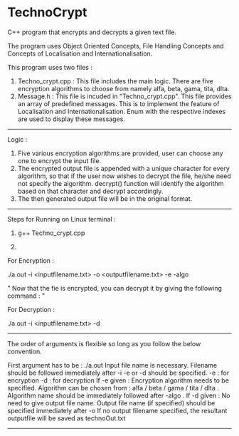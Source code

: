 # TechnoCrypt
C++ program that encrypts and decrypts a given text file.

The program uses Object Oriented Concepts, File Handling Concepts and Concepts of Localisation and Internationalisation.

This program uses two files :

1) Techno_crypt.cpp : This file includes the main logic. There are five encryption algorithms to choose from namely alfa, beta, gama, tita, dlta.
2) Message.h : This file is incuded in "Techno_crypt.cpp". This file provides an array of predefined messages. This is to implement the feature of Localisation and Internationalisation. Enum with the respective indexes are used to display these messages.

-------------------------------------------------------------------------------------------------------

Logic :

1) Five various encryption algorithms are provided, user can choose any one to encrypt the input file.
2) The encrypted output file is appended with a unique character for every algorithm, so that if the user now wishes to decrypt the file, he/she need not specify the algorithm. decrypt() function will identify the algorithm based on that character and decrypt accordingly.
3) The then generated output file will be in the original format.

-------------------------------------------------------------------------------------------------------

Steps for Running on Linux terminal :

1) g++ Techno_crypt.cpp

2) 
  For Encryption :

   ./a.out -i <inputfilename.txt> -o <outputfilename.txt> -e -algo

" Now that the fie is encrypted, you can decrypt it by giving the following command : "

  For Decryption :

  ./a.out -i <inputfilename.txt> -d

-------------------------------------------------------------------------------------------------------

The order of arguments is flexible so long as you follow the below convention.

  First argument has to be : ./a.out 
  Input file name is necessary. Filename should be followed immediately after -i 
  -e or -d should be specified.
  -e : for encryption
  -d : for decryption
  If -e given :
     Encryption algorithm needs to be specified. 
     Algorithm can be chosen from : alfa / beta / gama / tita / dlta . Algorithm name should be immediately followed after -algo .
  If -d given :
     No need to give output file name.
     Output file name (if specified) should be specified immediately after -o
  If no output filename specified, the resultant outputfile will be saved as technoOut.txt
  
  -------------------------------------------------------------------------------------------------------
